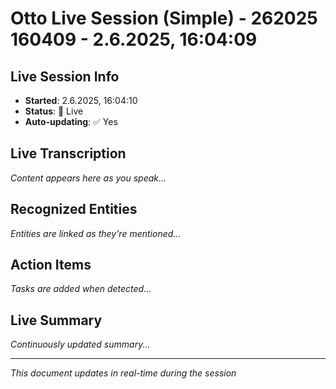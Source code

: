 # Otto Live Session (Simple) - 262025 160409 - 2.6.2025, 16:04:09

## Live Session Info
- **Started**: 2.6.2025, 16:04:10
- **Status**: 🔴 Live
- **Auto-updating**: ✅ Yes

## Live Transcription
*Content appears here as you speak...*

## Recognized Entities
*Entities are linked as they're mentioned...*

## Action Items
*Tasks are added when detected...*

## Live Summary
*Continuously updated summary...*

---
*This document updates in real-time during the session*
